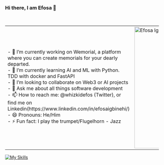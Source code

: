 ### Hi there, I am Efosa 👋
<table>
  
  <tr>
    <td valign="center">
      - 🔭 I’m currently working on Wemorial, a platform where you can create memorials for your dearly departed. <br>
      - 🌱 I’m currently learning AI and ML with Python. TDD with docker and FastAPI <br>
      - 👯 I’m looking to collaborate on Web3 or AI projects <br>
      - 💬 Ask me about all things software development <br>
      - 📫 How to reach me: @whizkidefos (Twitter), or find me on Linkedin(https://www.linkedin.com/in/efosaigbinehi/) <br>
      - 😄 Pronouns: He/Him <br>
      - ⚡ Fun fact: I play the trumpet/Flugelhorn - Jazz <br>
    </td> <br>
    <td>
      <a href="https://app.daily.dev/whizkidefos"><img src="https://api.daily.dev/devcards/f020652d48494895b0c39def2320dd72.png?r=hkl" width="400" alt="Efosa Igbinehi's Dev Card"/></a>
    </td>
  </tr>

  </table>
  
<!-- ![GitHub Activity Graph](https://activity-graph.herokuapp.com/graph?username=whizkidefos&theme=dracula&hide_border=true) -->
[![My Skills](https://skillicons.dev/icons?i=c,js,ts,html,css,sass,bootstrap,tailwind,docker,jquery,react,nextjs,nodejs,php,postgres,wordpress,py,svelte,rails,vscode,figma,ai,git)](https://skillicons.dev)

